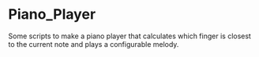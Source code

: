 # Piano_Player
Some scripts to make a piano player that calculates which finger is closest to the current note and plays a configurable melody.
